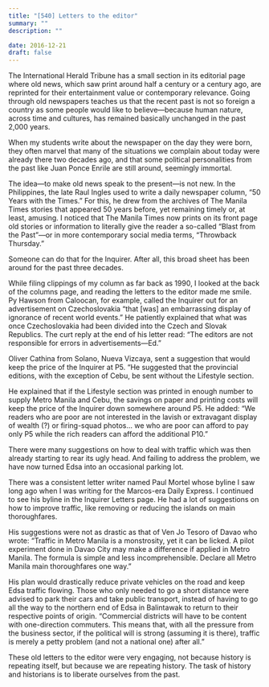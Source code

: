 ```yaml
---
title: "[540] Letters to the editor"
summary: ""
description: ""

date: 2016-12-21
draft: false
---
```


The International Herald Tribune has a small section in its editorial page where old news, which saw print around half a century or a century ago, are reprinted for their entertainment value or contemporary relevance. Going through old newspapers teaches us that the recent past is not so foreign a country as some people would like to believe—because human nature, across time and cultures, has remained basically unchanged in the past 2,000 years.

When my students write about the newspaper on the day they were born, they often marvel that many of the situations we complain about today were already there two decades ago, and that some political personalities from the past like Juan Ponce Enrile are still around, seemingly immortal.

The idea—to make old news speak to the present—is not new. In the Philippines, the late Raul Ingles used to write a daily newspaper column, “50 Years with the Times.” For this, he drew from the archives of The Manila Times stories that appeared 50 years before, yet remaining timely or, at least, amusing. I noticed that The Manila Times now prints on its front page old stories or information to literally give the reader a so-called “Blast from the Past”—or in more contemporary social media terms, “Throwback Thursday.”

Someone can do that for the Inquirer. After all, this broad sheet has been around for the past three decades.

While filing clippings of my column as far back as 1990, I looked at the back of the columns page, and reading the letters to the editor made me smile. Py Hawson from Caloocan, for example, called the Inquirer out for an advertisement on Czechoslovakia “that [was] an embarrassing display of ignorance of recent world events.” He patiently explained that what was once Czechoslovakia had been divided into the Czech and Slovak Republics. The curt reply at the end of his letter read: “The editors are not responsible for errors in advertisements—Ed.”

Oliver Cathina from Solano, Nueva Vizcaya, sent a suggestion that would keep the price of the Inquirer at P5. “He suggested that the provincial editions, with the exception of Cebu, be sent without the Lifestyle section.

He explained that if the Lifestyle section was printed in enough number to supply Metro Manila and Cebu, the savings on paper and printing costs will keep the price of the Inquirer down somewhere around P5. He added: “We readers who are poor are not interested in the lavish or extravagant display of wealth (?) or firing-squad photos… we who are poor can afford to pay only P5 while the rich readers can afford the additional P10.”

There were many suggestions on how to deal with traffic which was then already starting to rear its ugly head. And failing to address the problem, we have now turned Edsa into an occasional parking lot.

There was a consistent letter writer named Paul Mortel whose byline I saw long ago when I was writing for the Marcos-era Daily Express. I continued to see his byline in the Inquirer Letters page. He had a lot of suggestions on how to improve traffic, like removing or reducing the islands on main thoroughfares.

His suggestions were not as drastic as that of Ven Jo Tesoro of Davao who wrote: “Traffic in Metro Manila is a monstrosity, yet it can be licked. A pilot experiment done in Davao City may make a difference if applied in Metro Manila. The formula is simple and less incomprehensible. Declare all Metro Manila main thoroughfares one way.”

His plan would drastically reduce private vehicles on the road and keep Edsa traffic flowing. Those who only needed to go a short distance were advised to park their cars and take public transport, instead of having to go all the way to the northern end of Edsa in Balintawak to return to their respective points of origin. “Commercial districts will have to be content with one-direction commuters. This means that, with all the pressure from the business sector, if the political will is strong (assuming it is there), traffic is merely a petty problem (and not a national one) after all.”

These old letters to the editor were very engaging, not because history is repeating itself, but because we are repeating history. The task of history and historians is to liberate ourselves from the past.
